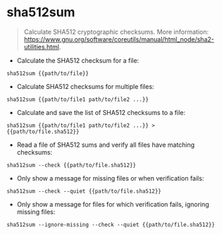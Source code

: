 # sha512sum

> Calculate SHA512 cryptographic checksums.
> More information: <https://www.gnu.org/software/coreutils/manual/html_node/sha2-utilities.html>.

- Calculate the SHA512 checksum for a file:

`sha512sum {{path/to/file}}`

- Calculate SHA512 checksums for multiple files:

`sha512sum {{path/to/file1 path/to/file2 ...}}`

- Calculate and save the list of SHA512 checksums to a file:

`sha512sum {{path/to/file1 path/to/file2 ...}} > {{path/to/file.sha512}}`

- Read a file of SHA512 sums and verify all files have matching checksums:

`sha512sum --check {{path/to/file.sha512}}`

- Only show a message for missing files or when verification fails:

`sha512sum --check --quiet {{path/to/file.sha512}}`

- Only show a message for files for which verification fails, ignoring missing files:

`sha512sum --ignore-missing --check --quiet {{path/to/file.sha512}}`
